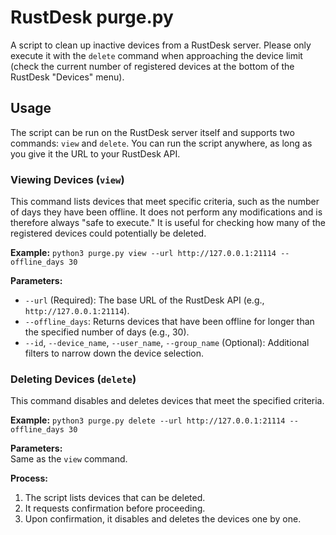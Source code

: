 # RustDesk purge.py

A script to clean up inactive devices from a RustDesk server. Please only execute it with the `delete` command when approaching the device limit (check the current number of registered devices at the bottom of the RustDesk "Devices" menu).

## Usage

The script can be run on the RustDesk server itself and supports two commands: `view` and `delete`.
You can run the script anywhere, as long as you give it the URL to your RustDesk API.

### Viewing Devices (`view`)

This command lists devices that meet specific criteria, such as the number of days they have been offline. It does not perform any modifications and is therefore always "safe to execute." It is useful for checking how many of the registered devices could potentially be deleted.

**Example:**
`python3 purge.py view --url http://127.0.0.1:21114 --offline_days 30`


**Parameters:**
- `--url` (Required): The base URL of the RustDesk API (e.g., `http://127.0.0.1:21114`).
- `--offline_days`: Returns devices that have been offline for longer than the specified number of days (e.g., 30).
- `--id`, `--device_name`, `--user_name`, `--group_name` (Optional): Additional filters to narrow down the device selection.

### Deleting Devices (`delete`)

This command disables and deletes devices that meet the specified criteria.

**Example:**
`python3 purge.py delete --url http://127.0.0.1:21114 --offline_days 30`


**Parameters:**  
Same as the `view` command.

**Process:**
1. The script lists devices that can be deleted.
2. It requests confirmation before proceeding.
3. Upon confirmation, it disables and deletes the devices one by one.
